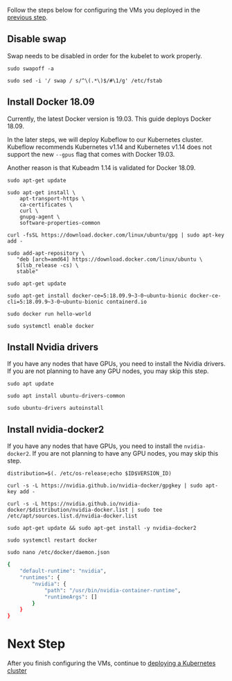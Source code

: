 Follow the steps below for configuring the VMs you deployed in the [previous step](./docs/../vm-deployment.md).

## Disable swap
Swap needs to be disabled  in order for the kubelet to work properly.

```console
sudo swapoff -a
```

```console
sudo sed -i '/ swap / s/^\(.*\)$/#\1/g' /etc/fstab
```

## Install Docker 18.09
Currently, the latest Docker version is 19.03. This guide deploys Docker 18.09.

In the later steps, we will deploy Kubeflow to our Kubernetes cluster. Kubeflow recommends Kubernetes v1.14 and Kubernetes v1.14 does not support the new `--gpus` flag that comes with Docker 19.03.

Another reason is that Kubeadm 1.14 is validated for Docker 18.09.


```console
sudo apt-get update
```

```console
sudo apt-get install \
    apt-transport-https \
    ca-certificates \
    curl \
    gnupg-agent \
    software-properties-common
```

```console
curl -fsSL https://download.docker.com/linux/ubuntu/gpg | sudo apt-key add -
```

```console
sudo add-apt-repository \
   "deb [arch=amd64] https://download.docker.com/linux/ubuntu \
   $(lsb_release -cs) \
   stable"
```

```console
sudo apt-get update
```

```console
sudo apt-get install docker-ce=5:18.09.9~3-0~ubuntu-bionic docker-ce-cli=5:18.09.9~3-0~ubuntu-bionic containerd.io
```

```console
sudo docker run hello-world
```

```console
sudo systemctl enable docker
```



## Install Nvidia drivers
If you have any nodes that have GPUs, you need to install the Nvidia drivers. If you are not planning to have any GPU nodes, you may skip this step.

```console
sudo apt update
```
```console
sudo apt install ubuntu-drivers-common
```

```console
sudo ubuntu-drivers autoinstall
```


## Install nvidia-docker2
If you have any nodes that have GPUs, you need to install the `nvidia-docker2`. If you are not planning to have any GPU nodes, you may skip this step.

```console
distribution=$(. /etc/os-release;echo $ID$VERSION_ID)
```

```console
curl -s -L https://nvidia.github.io/nvidia-docker/gpgkey | sudo apt-key add -
```

```console
curl -s -L https://nvidia.github.io/nvidia-docker/$distribution/nvidia-docker.list | sudo tee /etc/apt/sources.list.d/nvidia-docker.list
```

```console
sudo apt-get update && sudo apt-get install -y nvidia-docker2
```

```console
sudo systemctl restart docker
```

```console
sudo nano /etc/docker/daemon.json
```

```sh
{
    "default-runtime": "nvidia",
    "runtimes": {
        "nvidia": {
            "path": "/usr/bin/nvidia-container-runtime",
            "runtimeArgs": []
        }
    }
}
```

# Next Step

After you finish configuring the VMs, continue to [deploying a Kubernetes cluster](./docs/kubernetes-setup.md)
